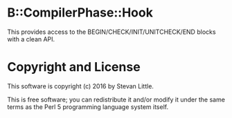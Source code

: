 # B::CompilerPhase::Hook

This provides access to the BEGIN/CHECK/INIT/UNITCHECK/END
blocks with a clean API.

# Copyright and License

This software is copyright (c) 2016 by Stevan Little.

This is free software; you can redistribute it and/or modify it under
the same terms as the Perl 5 programming language system itself.
 
